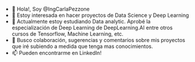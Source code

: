 - 👋 Hola!, Soy @IngCarlaPezzone
- 👀 Estoy interesada en hacer proyectos de Data Science y Deep Learning
- 🌱 Actualmente estoy estudiando Data analytic. Aprobé la especialización de Deep Learning de DeepLearning.AI entre otros cursos de Tensorflow, Machine Learning, etc.
- 💞️ Busco colaboración, sugerencias y comentarios sobre mis proyectos que iré subiendo a medida que tenga mas conocimientos.
- 📫 Pueden encontrarme en LinkedIn!

<!---
IngCarlaPezzone/IngCarlaPezzone is a ✨ special ✨ repository because its `README.md` (this file) appears on your GitHub profile.
You can click the Preview link to take a look at your changes.
--->
